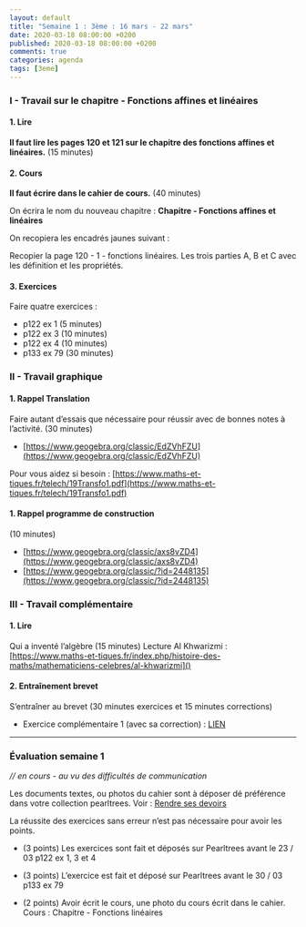 ```yaml
---
layout: default
title: "Semaine 1 : 3ème : 16 mars - 22 mars"
date: 2020-03-18 08:00:00 +0200
published: 2020-03-18 08:00:00 +0200
comments: true
categories: agenda
tags: [3eme]
---
```



### I - Travail sur le chapitre - Fonctions affines et linéaires

#### 1. Lire

**Il faut lire les pages 120 et 121 sur le chapitre des fonctions affines et linéaires.** (15 minutes)

#### 2. Cours

**Il faut écrire dans le cahier de cours.** (40 minutes)

On écrira le nom du nouveau chapitre : **Chapitre - Fonctions affines et linéaires**

On recopiera les encadrés jaunes suivant :

Recopier la page 120 - 1 - fonctions linéaires. Les trois parties A, B et C avec les définition et les propriétés.

#### 3. Exercices

Faire quatre exercices :

* p122 ex 1 (5 minutes)
* p122 ex 3 (10 minutes)
* p122 ex 4 (10 minutes)
* p133 ex 79 (30 minutes)

### II - Travail graphique

#### 1. Rappel Translation

Faire autant d’essais que nécessaire pour réussir avec de bonnes notes à l’activité. (30 minutes)

* [https://www.geogebra.org/classic/EdZVhFZU](https://www.geogebra.org/classic/EdZVhFZU)

Pour vous aidez si besoin : [https://www.maths-et-tiques.fr/telech/19Transfo1.pdf](https://www.maths-et-tiques.fr/telech/19Transfo1.pdf)

#### 1. Rappel programme de construction 

(10 minutes)

* [https://www.geogebra.org/classic/axs8vZD4](https://www.geogebra.org/classic/axs8vZD4)
* [https://www.geogebra.org/classic/?id=2448135](https://www.geogebra.org/classic/?id=2448135)

### III - Travail complémentaire

#### 1. Lire
Qui a inventé l’algèbre (15 minutes)
Lecture Al Khwarizmi : [https://www.maths-et-tiques.fr/index.php/histoire-des-maths/mathematiciens-celebres/al-khwarizmi]()

#### 2. Entraînement brevet

S’entraîner au brevet (30 minutes exercices et 15 minutes corrections)

* Exercice complémentaire 1 (avec sa correction) : [LIEN](/assets/doc/3eme/S1/3c1-bb1.pdf)

--------------------------------------

### Évaluation semaine 1

*// en cours - au vu des difficultés de communication*

Les documents textes, ou photos du cahier sont à déposer dé préférence dans votre collection pearltrees. Voir : [Rendre ses devoirs](/rendu/)

La réussite des exercices sans erreur n’est pas nécessaire pour avoir les points.

* (3 points) Les exercices sont fait et déposés sur Pearltrees avant le 23 / 03
p122 ex 1, 3 et 4

* (3 points) L’exercice est fait et déposé sur Pearltrees avant le 30 / 03
p133 ex 79

* (2 points) Avoir écrit le cours, une photo du cours écrit dans le cahier. Cours : Chapitre - Fonctions
linéaires
